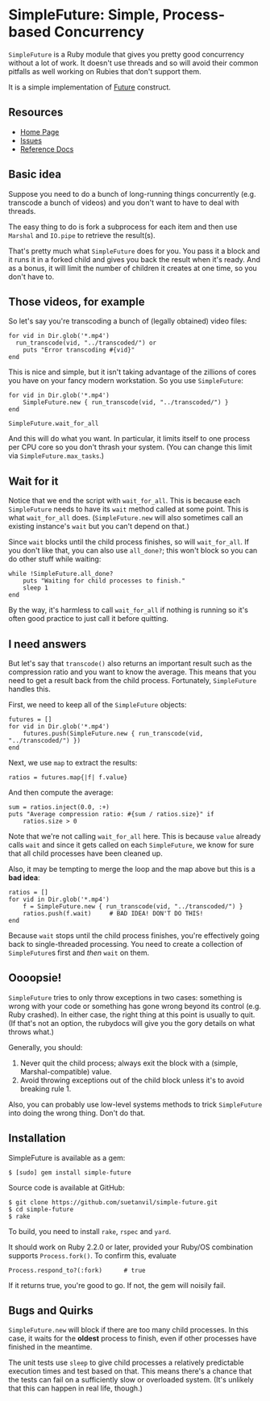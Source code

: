 # SimpleFuture: Simple, Process-based Concurrency

`SimpleFuture` is a Ruby module that gives you pretty good concurrency
without a lot of work.  It doesn't use threads and so will avoid their
common pitfalls as well working on Rubies that don't support them.

It is a simple implementation of [Future][1] construct.

## Resources

* [Home Page](https://github.com/suetanvil/simple-future/)
* [Issues](https://github.com/suetanvil/simple-future/issues)
* [Reference Docs](http://www.rubydoc.info/gems/simple-future)


## Basic idea

Suppose you need to do a bunch of long-running things concurrently
(e.g. transcode a bunch of videos) and you don't want to have to deal
with threads.

The easy thing to do is fork a subprocess for each item and then use
`Marshal` and `IO.pipe` to retrieve the result(s).

That's pretty much what `SimpleFuture` does for you.  You pass it a
block and it runs it in a forked child and gives you back the result
when it's ready.  And as a bonus, it will limit the number of children
it creates at one time, so you don't have to.

## Those videos, for example

So let's say you're transcoding a bunch of (legally obtained) video
files:

    for vid in Dir.glob('*.mp4')
      run_transcode(vid, "../transcoded/") or 
        puts "Error transcoding #{vid}"
    end

This is nice and simple, but it isn't taking advantage of the zillions
of cores you have on your fancy modern workstation.  So you use
`SimpleFuture`:

    for vid in Dir.glob('*.mp4')
        SimpleFuture.new { run_transcode(vid, "../transcoded/") }
    end
    
    SimpleFuture.wait_for_all

And this will do what you want.  In particular, it limits itself to
one process per CPU core so you don't thrash your system.  (You can
change this limit via `SimpleFuture.max_tasks`.)

## Wait for it

Notice that we end the script with `wait_for_all`.  This is because
each `SimpleFuture` needs to have its `wait` method called at some
point.  This is what `wait_for_all` does.  (`SimpleFuture.new` will
also sometimes call an existing instance's `wait` but you can't depend
on that.)

Since `wait` blocks until the child process finishes, so will
`wait_for_all`.  If you don't like that, you can also use `all_done?`;
this won't block so you can do other stuff while waiting:

    while !SimpleFuture.all_done?
        puts "Waiting for child processes to finish."
        sleep 1
    end

By the way, it's harmless to call `wait_for_all` if nothing is running
so it's often good practice to just call it before quitting.


## I need answers

But let's say that `transcode()` also returns an important result such
as the compression ratio and you want to know the average. This means
that you need to get a result back from the child
process. Fortunately, `SimpleFuture` handles this.

First, we need to keep all of the `SimpleFuture` objects:

    futures = []
    for vid in Dir.glob('*.mp4')
        futures.push(SimpleFuture.new { run_transcode(vid, "../transcoded/") })
    end

Next, we use `map` to extract the results:

    ratios = futures.map{|f| f.value}

And then compute the average:

    sum = ratios.inject(0.0, :+)
    puts "Average compression ratio: #{sum / ratios.size}" if
        ratios.size > 0

Note that we're not calling `wait_for_all` here.  This is because
`value` already calls `wait` and since it gets called on each
`SimpleFuture`, we know for sure that all child processes have been
cleaned up.

Also, it may be tempting to merge the loop and the map above but this
is a **bad idea**:

    ratios = []
    for vid in Dir.glob('*.mp4')
        f = SimpleFuture.new { run_transcode(vid, "../transcoded/") }
        ratios.push(f.wait)     # BAD IDEA! DON'T DO THIS!
    end

Because `wait` stops until the child process finishes, you're
effectively going back to single-threaded processing.  You need to
create a collection of `SimpleFuture`s first and *then* `wait` on
them.

## Oooopsie!

`SimpleFuture` tries to only throw exceptions in two cases: something
is wrong with your code or something has gone wrong beyond its control
(e.g. Ruby crashed).  In either case, the right thing at this point is
usually to quit. (If that's not an option, the rubydocs will give you
the gory details on what throws what.)

Generally, you should:

1. Never quit the child process; always exit the block with a (simple,
   Marshal-compatible) value.
2. Avoid throwing exceptions out of the child block unless it's to
   avoid breaking rule 1.

Also, you can probably use low-level systems methods to trick
`SimpleFuture` into doing the wrong thing.  Don't do that.


## Installation

SimpleFuture is available as a gem:

    $ [sudo] gem install simple-future

Source code is available at GitHub:

    $ git clone https://github.com/suetanvil/simple-future.git
    $ cd simple-future
    $ rake

To build, you need to install `rake`, `rspec` and `yard`.

It should work on Ruby 2.2.0 or later, provided your Ruby/OS
combination supports `Process.fork()`.  To confirm this, evaluate

    Process.respond_to?(:fork)      # true

If it returns true, you're good to go.  If not, the gem will noisily
fail.


## Bugs and Quirks

`SimpleFuture.new` will block if there are too many child processes.
In this case, it waits for the **oldest** process to finish, even if
other processes have finished in the meantime.

The unit tests use `sleep` to give child processes a relatively
predictable execution times and test based on that.  This means
there's a chance that the tests can fail on a sufficiently slow or
overloaded system.  (It's unlikely that this can happen in real life,
though.)




[1]:https://en.wikipedia.org/wiki/Futures_and_promises
